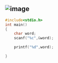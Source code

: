 ![image](https://user-images.githubusercontent.com/100292629/158065389-badeb9f4-040b-45fe-be52-5a0f89461dbc.png)
---
```c
#include<stdio.h>
int main()
{
	char word;
	scanf("%c",&word);
	
	printf("%d",word);
	
}
```
